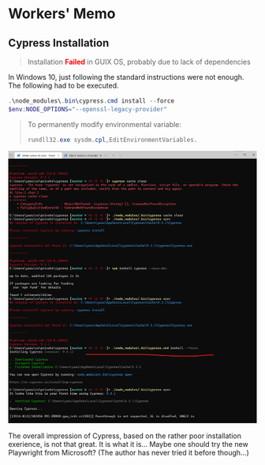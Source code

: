 # Workers' Memo

## Cypress Installation

> Installation **<span style="color:red">Failed</span>** in GUIX OS, probably due to lack of dependencies 

In Windows 10, just following the standard instructions were not enough. The following had to be executed.
```powershell
.\node_modules\.bin\cypress.cmd install --force
$env:NODE_OPTIONS="--openssl-legacy-provider" 
```
> To permanently modify environmental variable:
> ```Powershell
> rundll32.exe sysdm.cpl,EditEnvironmentVariables.
> ```
![](2022-01-22-20-50-37.png)

The overall impression of Cypress, based on the rather poor installation
exerience, is not that great.  It is what it is...
Maybe one should try the new Playwright from Microsoft?  (The author
has never tried it before though...)